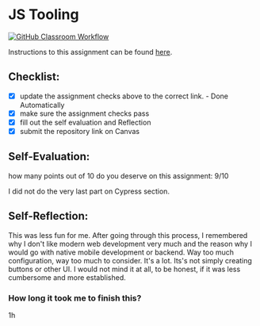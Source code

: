 JS Tooling
===================================
[![GitHub Classroom Workflow](https://github.com/alexspurlock25/tooling-lab-spurloag/actions/workflows/classroom.yml/badge.svg)](https://github.com/alexspurlock25/tooling-lab-spurloag/actions/workflows/classroom.yml)

Instructions to this assignment can be found [here](https://reedws.github.io/IT3049C/coursework/labs/tooling/).

## Checklist:
- [x] update the assignment checks above to the correct link. - Done Automatically
- [x] make sure the assignment checks pass
- [x] fill out the self evaluation and Reflection
- [x] submit the repository link on Canvas

## Self-Evaluation: 
how many points out of 10 do you deserve on this assignment: 
9/10

I did not do the very last part on Cypress section.

## Self-Reflection:
This was less fun for me. After going through this process, I remembered why I don't like modern web development very much and the reason why I would go with native mobile development or backend. Way too much configuration, way too much to consider. It's a lot. Its's not simply creating buttons or other UI. I would not mind it at all, to be honest, if it was less cumbersome and more established.

### How long it took me to finish this?
1h
